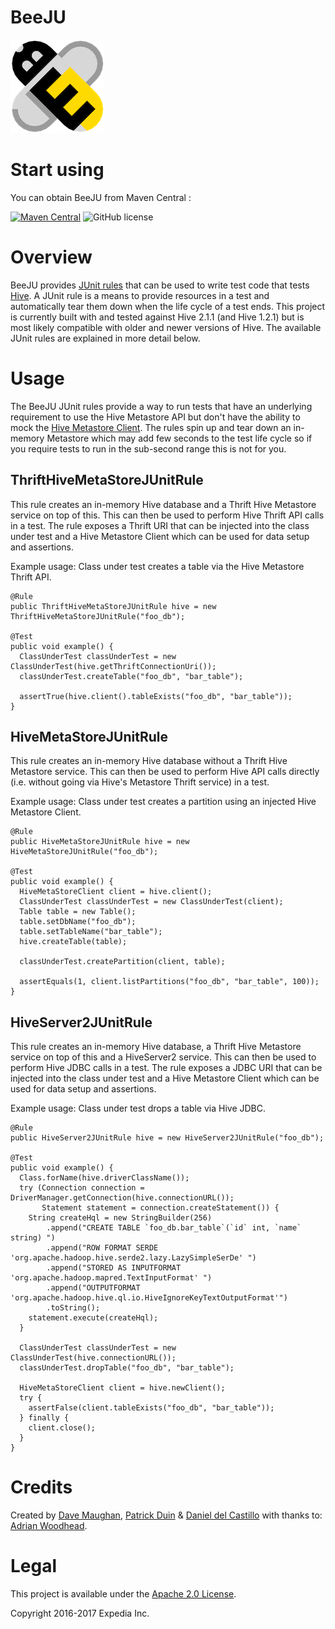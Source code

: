# BeeJU
![Hive Bee JUnit.](logo.png "Project logo of a beeju bee.")
                               
# Start using
You can obtain BeeJU from Maven Central : 

[![Maven Central](https://maven-badges.herokuapp.com/maven-central/com.hotels/beeju/badge.svg?subject=com.hotels:beeju)](https://maven-badges.herokuapp.com/maven-central/com.hotels/beeju) ![GitHub license](https://img.shields.io/github/license/HotelsDotCom/beeju.svg)

# Overview
BeeJU provides [JUnit rules](http://junit.org/junit4/javadoc/4.12/org/junit/Rule.html) that can be used to write test code that tests [Hive](https://hive.apache.org/). A JUnit rule is a means to provide resources in a test and automatically tear them down when the life cycle of a test ends.
This project is currently built with and tested against Hive 2.1.1 (and Hive 1.2.1) but is most likely compatible with older and newer versions of Hive. The available JUnit rules are explained in more detail below.  

# Usage
The BeeJU JUnit rules provide a way to run tests that have an underlying requirement to use the Hive Metastore API but don't have the ability to mock the [Hive Metastore Client](https://hive.apache.org/javadocs/r1.2.1/api/org/apache/hadoop/hive/metastore/HiveMetaStoreClient.html). The rules spin up and tear down an in-memory Metastore which may add few seconds to the test life cycle so if you require tests to run in the sub-second range this is not for you.

## ThriftHiveMetaStoreJUnitRule
This rule creates an in-memory Hive database and a Thrift Hive Metastore service on top of this. This can then be used to perform Hive Thrift API calls in a test. The rule exposes a Thrift URI that can be injected into the class under test and a Hive Metastore Client which can be used for data setup and assertions.

Example usage: Class under test creates a table via the Hive Metastore Thrift API. 

    @Rule
    public ThriftHiveMetaStoreJUnitRule hive = new ThriftHiveMetaStoreJUnitRule("foo_db");
    
    @Test
    public void example() {
      ClassUnderTest classUnderTest = new ClassUnderTest(hive.getThriftConnectionUri());
      classUnderTest.createTable("foo_db", "bar_table");	
      
      assertTrue(hive.client().tableExists("foo_db", "bar_table"));
    }

## HiveMetaStoreJUnitRule
This rule creates an in-memory Hive database without a Thrift Hive Metastore service. This can then be used to perform Hive API calls directly (i.e. without going via Hive's Metastore Thrift service) in a test.

Example usage: Class under test creates a partition using an injected Hive Metastore Client. 

    @Rule
    public HiveMetaStoreJUnitRule hive = new HiveMetaStoreJUnitRule("foo_db");
    
    @Test
    public void example() {
      HiveMetaStoreClient client = hive.client();
      ClassUnderTest classUnderTest = new ClassUnderTest(client);	
      Table table = new Table();
      table.setDbName("foo_db");
      table.setTableName("bar_table");
      hive.createTable(table);
      
      classUnderTest.createPartition(client, table);
      
      assertEquals(1, client.listPartitions("foo_db", "bar_table", 100));
    }

## HiveServer2JUnitRule
This rule creates an in-memory Hive database, a Thrift Hive Metastore service on top of this and a HiveServer2 service. This can then be used to perform Hive JDBC calls in a test. The rule exposes a JDBC URI that can be injected into the class under test and a Hive Metastore Client which can be used for data setup and assertions.

Example usage: Class under test drops a table via Hive JDBC.

    @Rule
    public HiveServer2JUnitRule hive = new HiveServer2JUnitRule("foo_db");
    
    @Test
    public void example() {
      Class.forName(hive.driverClassName());
      try (Connection connection = DriverManager.getConnection(hive.connectionURL());
           Statement statement = connection.createStatement()) {
        String createHql = new StringBuilder(256)
            .append("CREATE TABLE `foo_db.bar_table`(`id` int, `name` string) ")
            .append("ROW FORMAT SERDE 'org.apache.hadoop.hive.serde2.lazy.LazySimpleSerDe' ")
            .append("STORED AS INPUTFORMAT 'org.apache.hadoop.mapred.TextInputFormat' ")
            .append("OUTPUTFORMAT 'org.apache.hadoop.hive.ql.io.HiveIgnoreKeyTextOutputFormat'")
            .toString();
        statement.execute(createHql);
      }
      
      ClassUnderTest classUnderTest = new ClassUnderTest(hive.connectionURL());
      classUnderTest.dropTable("foo_db", "bar_table");  
      
      HiveMetaStoreClient client = hive.newClient();
      try {
        assertFalse(client.tableExists("foo_db", "bar_table"));
      } finally {
        client.close();
      }
    }

# Credits

Created by [Dave Maughan](https://github.com/nahguam), [Patrick Duin](https://github.com/patduin) & [Daniel del Castillo](https://github.com/ddcprg) with thanks to: [Adrian Woodhead](https://github.com/massdosage).

# Legal
This project is available under the [Apache 2.0 License](http://www.apache.org/licenses/LICENSE-2.0.html).

Copyright 2016-2017 Expedia Inc.
